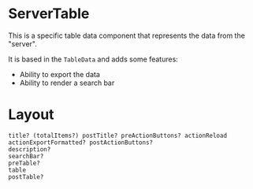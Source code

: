 # ServerTable

This is a specific table data component that represents the data from the "server".

It is based in the `TableData` and adds some features:

- Ability to export the data
- Ability to render a search bar

# Layout

```
title? (totalItems?) postTitle? preActionButtons? actionReload actionExportFormatted? postActionButtons?
description?
searchBar?
preTable?
table
postTable?
```
